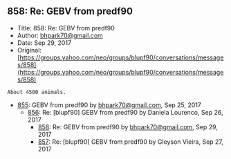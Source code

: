 ## 858: Re: GEBV from predf90

- Title: 858: Re: GEBV from predf90
- Author: bhpark70@gmail.com
- Date: Sep 29, 2017
- Original: [https://groups.yahoo.com/neo/groups/blupf90/conversations/messages/858](https://groups.yahoo.com/neo/groups/blupf90/conversations/messages/858)

```
About 4500 animals.
```

- [855](0855.md): GEBV from predf90 by bhpark70@gmail.com, Sep 25, 2017
    - [856](0856.md): Re: [blupf90] GEBV from predf90 by Daniela Lourenco, Sep 26, 2017
        - [858](0858.md): Re: GEBV from predf90 by bhpark70@gmail.com, Sep 29, 2017
        - [857](0857.md): Re: [blupf90] GEBV from predf90 by Gleyson Vieira, Sep 27, 2017
